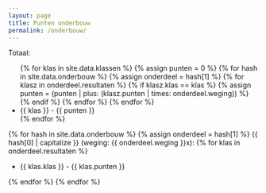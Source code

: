 ```yaml
---
layout: page
title: Punten onderbouw
permalink: /onderbouw/
---
```

<a> Totaal: 
<ul>
{% for klas in site.data.klassen %}
  {% assign punten = 0 %}
  {% for hash in site.data.onderbouw %}
  {% assign onderdeel = hash[1] %}
    {% for klasz in onderdeel.resultaten %}
	{% if klasz.klas == klas %}
	  {% assign punten = (punten | plus: (klasz.punten | times: onderdeel.weging)) %}
	{% endif %}
	{% endfor %}
  {% endfor %}
  <li>{{ klas }} - {{ punten }}</li>
{% endfor %}
</ul>

{% for hash in site.data.onderbouw %}
{% assign onderdeel = hash[1] %}
  {{ hash[0] | capitalize }} (weging: {{ onderdeel.weging }}x):
  {% for klas in onderdeel.resultaten %}
  <ul>
  <li> {{ klas.klas }} - {{ klas.punten }} </li>
  </ul>
  {% endfor %}
{% endfor %}

